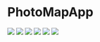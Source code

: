 # PhotoMapApp
![](screenshots/photo1.jpg)
![](screenshots/photo2.jpg)
![](screenshots/photo3.jpg)
![](screenshots/photo4.jpg)
![](screenshots/photo5.jpg)
![](screenshots/photo6.jpg)
